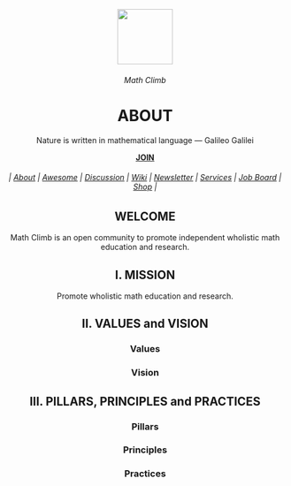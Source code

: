 <div align="center">
  <img height="100" src="https://user-images.githubusercontent.com/116753704/198101944-adf1924a-d41e-4966-bb8d-d2f11350fac9.png"/>
  <h6>Math Climb</h6>
  <h1>ABOUT</h1>
  <p>Nature is written in mathematical language — Galileo Galilei</p>
  <a href="https://github.com/mathclimb/.github/blob/main/JOIN.md"><b>JOIN</b></a>
  <h6> | <a href="https://github.com/MathClimb/.github">About</a> | <a href="https://github.com/MathClimb/awesome">Awesome</a> | <a href="https://github.com/orgs/mathclimb/discussions">Discussion</a> | <a href="https://github.com/mathclimb/community/wiki">Wiki</a> | <a href="https://github.com/MathClimb/newsletter">Newsletter</a> | <a href="https://github.com/MathClimb/services">Services</a> | <a href="https://github.com/MathClimb/jobs">Job Board</a> | <a href="https://github.com/MathClimb/shop">Shop</a> |</h6>
  
<h2 >WELCOME</h2>

Math Climb is an open community to promote independent wholistic math education and research.

<h2>I. MISSION</h2>
Promote wholistic math education and research.

<h2>II. VALUES and VISION</h2>

  <h3>Values</h3>
  <h3>Vision</h3>

<h2>III. PILLARS, PRINCIPLES and PRACTICES</h2>
  <h3>Pillars</h3>
  <h3>Principles</h3>
  <h3>Practices</h3>
  
</div>
